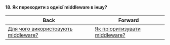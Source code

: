 #### 18. Як переходити з однієї middleware в іншу?



| Back | Forward |
|---|---|
| [Для чого використовують middleware?](/ua/junior/expressjs/what-is-the-purpose-of-using-middleware.md)  | [Як пріоритизувати middleware?](/ua/junior/expressjs/how-to-prioritize-middleware.md) |